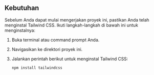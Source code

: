 ## Kebutuhan

Sebelum Anda dapat mulai mengerjakan proyek ini, pastikan Anda telah menginstal Tailwind CSS. Ikuti langkah-langkah di bawah ini untuk menginstalnya:

1. Buka terminal atau command prompt Anda.
2. Navigasikan ke direktori proyek ini.
3. Jalankan perintah berikut untuk menginstal Tailwind CSS:

   ```bash
   npm install tailwindcss
   ```
